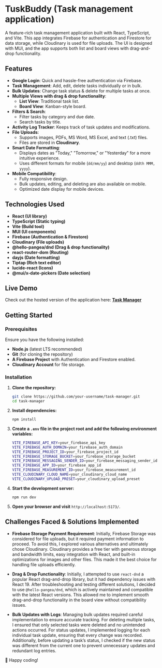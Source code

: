 # TuskBuddy (Task management application)

A feature-rich task management application built with React, TypeScript, and Vite. This app integrates Firebase for authentication and Firestore for data storage, while Cloudinary is used for file uploads. The UI is designed with MUI, and the app supports both list and board views with drag-and-drop functionality.

## Features

- **Google Login**: Quick and hassle-free authentication via Firebase.
- **Task Management**: Add, edit, delete tasks individually or in bulk.
- **Bulk Updates**: Change task status & delete for multiple tasks at once.
- **Multiple Views with drag & drop functionality**:
  - **List View**: Traditional task list.
  - **Board View**: Kanban-style board.
- **Filters & Search**:
  - Filter tasks by category and due date.
  - Search tasks by title.
- **Activity Log Tracker**: Keeps track of task updates and modifications.
- **File Uploads**:
  - Supports images, PDFs, MS Word, MS Excel, and text (.txt) files.
  - Files are stored in **Cloudinary**.
- **Smart Date Formatting**:
  - Displays dates as "Today," "Tomorrow," or "Yesterday" for a more intuitive experience.
  - Uses different formats for mobile (`dd/mm/yy`) and desktop (`ddth MMM, yyyy`).
- **Mobile Compatibility**:
  - Fully responsive design.
  - Bulk updates, editing, and deleting are also available on mobile.
  - Optimized date display for mobile devices.

## Technologies Used

- **React (UI library)**
- **TypeScript (Static typing)**
- **Vite (Build tool)**
- **MUI (UI components)**
- **Firebase (Authentication & Firestore)**
- **Cloudinary (File uploads)**
- **@hello-pangea/dnd (Drag & drop functionality)**
- **react-router-dom (Routing)**
- **dayjs (Date formatting)**
- **Tiptap (Rich text editor)**
- **lucide-react (Icons)**
- **@mui/x-date-pickers (Date selection)**

## Live Demo

Check out the hosted version of the application here: **[Task Manager](https://task-buddy-lime-three.vercel.app/)**

## Getting Started

### Prerequisites

Ensure you have the following installed:

- **Node.js** (latest LTS recommended)
- **Git** (for cloning the repository)
- **A Firebase Project** with Authentication and Firestore enabled.
- **Cloudinary Account** for file storage.

### Installation

1. **Clone the repository:**

   ```sh
   git clone https://github.com/your-username/task-manager.git
   cd task-manager
   ```

2. **Install dependencies:**

   ```sh
   npm install
   ```

3. **Create a `.env` file in the project root and add the following environment variables:**

   ```sh
   VITE_FIREBASE_API_KEY=your_firebase_api_key
   VITE_FIREBASE_AUTH_DOMAIN=your_firebase_auth_domain
   VITE_FIREBASE_PROJECT_ID=your_firebase_project_id
   VITE_FIREBASE_STORAGE_BUCKET=your_firebase_storage_bucket
   VITE_FIREBASE_MESSAGING_SENDER_ID=your_firebase_messaging_sender_id
   VITE_FIREBASE_APP_ID=your_firebase_app_id
   VITE_FIREBASE_MEASUREMENT_ID=your_firebase_measurement_id
   VITE_CLOUDINARY_CLOUD_NAME=your_cloudinary_cloud_name
   VITE_CLOUDINARY_UPLOAD_PRESET=your_cloudinary_upload_preset
   ```

4. **Start the development server:**

   ```sh
   npm run dev
   ```

5. **Open your browser and visit** `http://localhost:5173/`.

## Challenges Faced & Solutions Implemented

- **Firebase Storage Payment Requirement**: Initially, Firebase Storage was considered for file uploads, but it required payment information to proceed. To avoid this, I explored various alternatives and ultimately chose Cloudinary. Cloudinary provides a free tier with generous storage and bandwidth limits, easy integration with React, and built-in optimizations for images and other files. This made it the best choice for handling file uploads efficiently.

- **Drag & Drop Functionality**: Initially, I attempted to use `react-dnd` a popular React drag-and-drop library, but it had dependency issues with React 19. After troubleshooting and testing different solutions, I decided to use `@hello-pangea/dnd`, which is actively maintained and compatible with the latest React versions. This allowed me to implement smooth drag-and-drop functionality in the board view without compatibility issues.

- **Bulk Updates with Logs**: Managing bulk updates required careful implementation to ensure accurate tracking. For deleting multiple tasks, I ensured that only selected tasks were deleted and no unintended actions occurred. For status updates, I implemented logging for each individual task update, ensuring that every change was recorded. Additionally, before updating a task’s status, I checked if the new status was different from the current one to prevent unnecessary updates and redundant log entries.

🚀 Happy coding!
